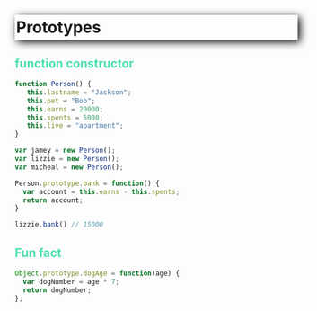 <style>

h1, h3 {
    /* offset-x | offset-y | blur-radius | color */
    box-shadow: 4px 4px 15px black;
    /* top | right | bottom | left */
    padding: 5px 0px 5px 2.5px;
    font-weight: bold;
}

h2 {
    color: #4EDFB0;
}

</style>
# Prototypes
## function constructor
```javascript
function Person() {
   this.lastname = "Jackson";
   this.pet = "Bob";
   this.earns = 20000;
   this.spents = 5000;
   this.live = "apartment";
}

var jamey = new Person();
var lizzie = new Person();
var micheal = new Person();

Person.prototype.bank = function() {
  var account = this.earns - this.spents;
  return account;
}

lizzie.bank() // 15000
```
## Fun fact
```javascript
Object.prototype.dogAge = function(age) {
  var dogNumber = age * 7;
  return dogNumber;
};
```
